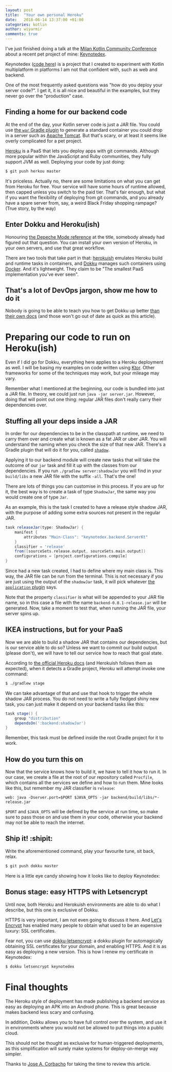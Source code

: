 ```yaml
---
layout: post
title:  "Your own personal Heroku"
date:   2018-06-14 13:37:00 +01:00
categories: kotlin
author: wiyarmir
comments: true
---
```


I've just finished doing a talk at the [Milan Kotlin Community Conference](https://milan.kotlincommunityconf.com/) about a recent pet project of mine: [Keynotedex](https://keynotedex.wiyarmir.es/).

Keynotedex ([code here](https://github.com/wiyarmir/keynotedex)) is a project that I created to experiment with Kotlin multiplatform in platforms I am not that confident with, such as web and backend.

One of the most frequently asked questions was "how do you deploy your server code?". I get it, it is all nice and beautiful in the examples, but they never go over the "production" case.

## Finding a home for our backend code

At the end of the day, your Kotlin server code is just a JAR file. You could use [the `war` Gradle plugin](https://docs.gradle.org/current/userguide/war_plugin.html) to generate a standard container you could drop in a server such as [Apache Tomcat](http://tomcat.apache.org/). But that's scary, or at least it seems like overly complicated for a pet project.

[Heroku](https://www.heroku.com/) is a PaaS that lets you deploy apps with git commands. Although more popular within the JavaScript and Ruby communities, they fully support JVM as well. Deploying your code by just doing:

```bash
$ git push herkou master
```

It's priceless. Actually no, there are some limitations on what you can get from Heroku for free. Your service will have some hours of runtime allowed, then capped unless you switch to the paid tier. That's fair enough, but what if you want the flexibility of deploying from git commands, and you already have a spare server from, say, a weird Black Friday shopping rampage? (True story, by the way)

## Enter Dokku and Heroku(ish)

Honouring [the Depeche Mode reference](https://www.youtube.com/watch?v=i2GEOcEcRtY) at the title, somebody already had figured out that question. You can install your own version of Heroku, in your own servers, and use that great workflow.

There are two tools that take part in that: [herokuish](https://github.com/gliderlabs/herokuish) emulates Heroku build and runtime tasks in containers, and [Dokku](https://github.com/dokku/dokku) manages such containers using [Docker](https://www.docker.com/). And it's lightweight. They claim to be "The smallest PaaS implementation you've ever seen".

## That's a lot of DevOps jargon, show me how to do it

Nobody is going to be able to teach you how to get Dokku up better [than their own docs](http://dokku.viewdocs.io/dokku/) (and those won't go out of date as quick as this article).

# Preparing our code to run on Heroku(ish)

Even if I did go for Dokku, everything here applies to a Heroku deployment as well. I will be basing my examples on code written using [Ktor](http://ktor.io). Other frameworks for some of the techniques may work, but your mileage may vary.

Remember what I mentioned at the beginning, our code is bundled into just a JAR file. In theory, we could just run `java -jar server.jar`. However, doing that will point out one thing: regular JAR files don't really carry their dependencies over.

## Stuffing all your deps inside a JAR

In order for our dependencies to be in the classpath at runtime, we need to carry them over and create what is known as a fat JAR or uber JAR. You will understand the naming when you check the size of that new JAR. There's a Gradle plugin that will do it for you, called [`shadow`](https://github.com/johnrengelman/shadow). 

Applying it to our backend module will create new tasks that will take the outcome of our `jar` task and fill it up with the classes from our dependencies. If you run `./gradlew server:shadowJar` you will find in your `build/libs` a new JAR file with the suffix `-all`. That's the one! 

There are lots of things you can customise in this process. If you are up for it, the best way is to create a task of type `ShadowJar`, the same way you would create one of type `Jar`.

As an example, this is the task I created to have a release style shadow JAR, with the purpose of adding some extra sources not present in the regular JAR.

```groovy
task releaseJar(type: ShadowJar) {
    manifest {
        attributes "Main-Class": "keynotedex.backend.ServerKt"
    }
    classifier = 'release'
    from([sourceSets.release.output, sourceSets.main.output])
    configurations = [project.configurations.compile]
}
```

Since had a new task created, I had to define where my main class is. This way, the JAR file can be run from the terminal. This is not necessary if you are just using the output of the `shadowJar` task, it will pick whatever [the `application` plugin](https://docs.gradle.org/current/userguide/application_plugin.html) says.

Note that the property `classifier` is what will be appended to your JAR file name, so in this case a file with the name `backend-0.0.1-release.jar` will be generated. Now, take a moment to test that, when running the JAR file, your server spins up.

## IKEA instructions, but for your PaaS

Now we are able to build a shadow JAR that contains our dependencies, but is our service able to do so? Unless we want to commit our build output (please don't), we will have to tell our service how to reach that goal state.

According to [the official Heroku docs](https://devcenter.heroku.com/articles/deploying-gradle-apps-on-heroku#overview) (and Herokuish follows them as expected), when it detects a Gradle project, Heroku will attempt invoke one command:

```bash
$ ./gradlew stage
```

We can take advantage of that and use that hook to trigger the whole shadow JAR process. You do not need to write a fully fledged shiny new task, you can just make it depend on your backend tasks like this:

```groovy
task stage() {
    group "distribution"
    dependsOn(':backend:shadowJar')
}
```

Remember, this task must be defined inside the root Gradle project for it to work.

## How do you turn this on

Now that the service knows how to build it, we have to tell it how to run it. In our case, we create a file at the root of our repository called `Procfile`, which contains all the services we define and how to run them. Mine looks like this, but remember my JAR classifier is `release`:

```
web: java -Dserver.port=$PORT $JAVA_OPTS -jar backend/build/libs/*-release.jar
```

`$PORT` and `$JAVA_OPTS` will be defined by the service at run time, so make sure to pass those on and use them in your code, otherwise your backend may not be able to reach the internet.

## Ship it! :shipit:

Write the aforementioned command, play your favourite tune, sit back, relax.

```bash
$ git push dokku master
```

Here is a little eye candy showing how it looks like to deploy Keynotedex:

<script src="https://asciinema.org/a/M5Xlz2XsY7mkHfURPfQx2UQXZ.js" id="asciicast-M5Xlz2XsY7mkHfURPfQx2UQXZ" async></script>

## Bonus stage: easy HTTPS with Letsencrypt

Until now, both Heroku and Herokuish environments are able to do what I describe, but this one is exclusive of Dokku.

HTTPS is very important, I am not even going to discuss it here. And [Let's Encrypt](https://letsencrypt.org/) has enabled many people to obtain what used to be an expensive luxury: SSL certificates.

Fear not, you can use [dokku-letsencrypt](https://github.com/dokku/dokku-letsencrypt): a dokku plugin for automagically obtaining SSL certificates for your domain, and enabling HTTPS. And it is as easy as deploying a new version. This is how I renew my certificate in Keynotedex:

```bash
$ dokku letsencrypt keynotedex
```

# Final thoughts

The Heroku style of deployment has made publishing a backend service as easy as deploying an APK into an Android phone. This is great because makes backend less scary and confusing.

In addition, Dokku allows you to have full control over the system, and use it in environments where you would not be allowed to put things into a public cloud.

This should not be thought as exclusive for human-triggered deployments, as this simplification will surely make systems for deploy-on-merge way simpler. 

Thanks to [Jose A. Corbacho](https://twitter.com/corbyjerez) for taking the time to review this article.